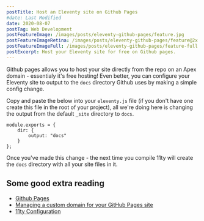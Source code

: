 ```yaml
---
postTitle: Host an Eleventy site on Github Pages
#date: Last Modified
date: 2020-08-07
postTag: Web Development
postFeatureImage: /images/posts/eleventy-github-pages/feature.jpg
postFeatureImageRetina: /images/posts/eleventy-github-pages/feature@2x.jpg
postFeatureImageFull: /images/posts/eleventy-github-pages/feature-full.jpg
postExcerpt: Host your Eleventy site for free on Github pages.
---
```


Github pages allows you to host your site directly from the repo on an Apex domain - essentialy it's free hosting! Even better, you can configure your Eleventy site to output to the `docs` directory Github uses by making a simple config change.

Copy and paste the below into your `eleventy.js` file (if you don't have one create this file in the root of your project), all we're doing here is changing the output from the default `_site` directory to `docs`.

```
module.exports = {
    dir: {
        output: "docs"
    }
};
```

Once you've made this change - the next time you compile 11ty will create the `docs` directory with all your site files in it.

## Some good extra reading

- [Github Pages](/blog/github-pages/)
- [Managing a custom domain for your GitHub Pages site](https://docs.github.com/en/github/working-with-github-pages/managing-a-custom-domain-for-your-github-pages-site)
- [11ty Configuration](https://www.11ty.dev/docs/config/)

